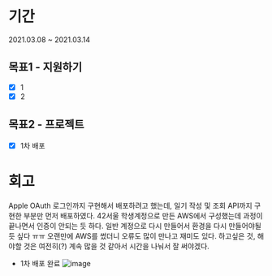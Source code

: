 # 기간
2021.03.08 ~ 2021.03.14

## 목표1 - 지원하기
- [x] 1
- [x] 2

## 목표2 - 프로젝트
- [x] 1차 배포

# 회고
Apple OAuth 로그인까지 구현해서 배포하려고 했는데, 일기 작성 및 조회 API까지 구현한 부분만 먼저 배포하였다. 
42서울 학생계정으로 만든 AWS에서 구성했는데 과정이 끝나면서 인증이 안되는 듯 하다. 일반 계정으로 다시 만들어서 환경을 다시 만들어야될 듯 싶다 ㅠㅠ
오랜만에 AWS를 썼더니 오류도 많이 만나고 재미도 있다. 하고싶은 것, 해야할 것은 여전히(?) 계속 많을 것 같아서 시간을 나눠서 잘 써야겠다.
* 1차 배포 완료
![image](https://user-images.githubusercontent.com/35985636/111069714-b30f6180-8511-11eb-9f8c-f44c48672d9d.png)

